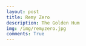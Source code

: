 ```yaml
---
layout: post
title: Remy Zero 
description: The Golden Hum
img: /img/remyzero.jpg
comments: True
---
```

